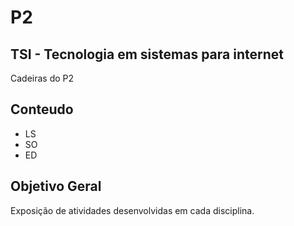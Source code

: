 # P2

## TSI - Tecnologia em sistemas para internet

Cadeiras do P2

## Conteudo

* LS
* SO
* ED

## Objetivo Geral

Exposição de atividades desenvolvidas em cada disciplina.
